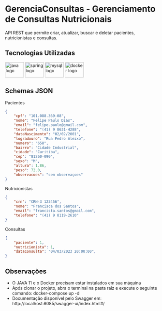 <h1 align="left">GerenciaConsultas - Gerenciamento de Consultas Nutricionais</h1>

<p align="left">API REST que permite criar, atualizar, buscar e deletar pacientes, nutricionistas e consultas.</p>

<h2 align="left">Tecnologias Utilizadas</h2>

<div align="left">
  <img src="https://cdn.jsdelivr.net/gh/devicons/devicon/icons/java/java-original.svg" height="50" width="62" alt="java logo"  />
  <img src="https://cdn.jsdelivr.net/gh/devicons/devicon/icons/spring/spring-original.svg" height="50" width="62" alt="spring logo"  />
  <img src="https://cdn.jsdelivr.net/gh/devicons/devicon/icons/mysql/mysql-original.svg" height="50" width="62" alt="mysql logo"  />
  <img src="https://cdn.jsdelivr.net/gh/devicons/devicon/icons/docker/docker-original.svg" height="50" width="62" alt="docker logo"  />
</div>

<h2 align="left">Schemas JSON</h2>

Pacientes
```json
{
    "cpf": "101.088.369-08",
    "nome": "Felipe Paulo Dias",
    "email": "felipe.paulo@gmail.com",
    "telefone": "(41) 9 8631-4288",
    "dataNascimento": "02/02/2001",
    "logradouro": "Rua Pedro Aleixo",
    "numero": "658",
    "bairro": "Cidade Industrial",
    "cidade": "Curitiba",
    "cep": "81260-090",
    "sexo": "M",
    "altura": 1.86,
    "peso": 72.0,
    "observacoes": "sem observaçoes"
}
```

Nutricionistas
```json
{
    "crn": "CRN-3 123456",
    "nome": "Francisca dos Santos",
    "email": "francista.santos@gmail.com",
    "telefone": "(41) 9 8119-2610"
}
```

Consultas
```json
{
    "paciente": 1,
    "nutricionista": 1,
    "dataConsulta": "04/03/2023 20:00:00",
}
```

<h2 align="left">Observações</h2>

<ul>
    <li>O JAVA 11 e o Docker precisam estar instalados em sua máquina</li>
    <li>Após clonar o projeto, abra o terminal na pasta raíz e execute o seguinte comando: docker-compose up -d</li>
    <li>Documentação disponível pelo Swagger em: http://localhost:8085/swagger-ui/index.html#/</li>
</ul>